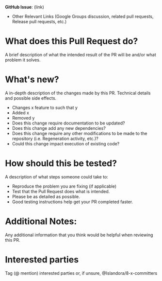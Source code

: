 **GitHub Issue**: (link)

* Other Relevant Links (Google Groups discussion, related pull requests, 
Release pull requests, etc.)

# What does this Pull Request do?

A brief description of what the intended result of the PR will be and/or what 
problem it solves.

# What's new?
A in-depth description of the changes made by this PR. Technical details and 
possible side effects.

* Changes x feature to such that y
* Added x
* Removed y
* Does this change require documentation to be updated? 
* Does this change add any new dependencies? 
* Does this change require any other modifications to be made to the repository
(i.e. Regeneration activity, etc.)? 
* Could this change impact execution of existing code?

# How should this be tested?

A description of what steps someone could take to:
* Reproduce the problem you are fixing (if applicable)
* Test that the Pull Request does what is intended.
* Please be as detailed as possible.
* Good testing instructions help get your PR completed faster.

# Additional Notes:
Any additional information that you think would be helpful when reviewing this 
PR.

# Interested parties
Tag (@ mention) interested parties or, if unsure, @Islandora/8-x-committers
